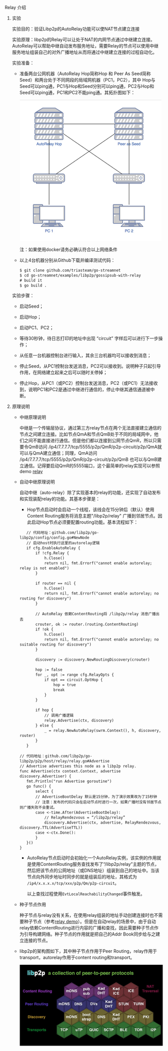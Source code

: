 Relay 介绍

1. 实验

   实验目的：验证Libp2p的AutoRelay功能可以使NAT节点建立连接

   实验原理：libp2p的Relay可以让处于NAT的内网节点通过中继建立连接。AutoRelay可以帮助中继自动发布服务地址，需要Relay的节点可以使用中继服务地址组装自己的对外广播地址从而将通过中继建立连接的过程自动化。

   实验准备：

    - 准备两台公网机器（AutoRelay Hop简称Hop 和 Peer As Seed简称Seed）和两台处于不同网段的局域网机器（PC1，PC2），其中 Hop与Seed可以ping通，PC1与Hop和Seed分别可以ping通，PC2与Hop和Seed可以ping通，PC1和PC2不能ping通。其拓扑图如下：

      <img src="./images/autorelaytopology.jpg" alt="图一" style="zoom:50%;" />

      注：如果使用docker请务必确认符合以上网络条件

    - 以上4台机器分别从Github下载并编译测试代码：

      ```
      $ git clone github.com/triasteam/go-streamnet
      $ cd go-streamnet/examples/libp2p/gossipsub-with-relay
      # build it
      $ go build .
      ```

      

   实验步骤：

   - 启动Seed；

   - 启动Hop；
   - 启动PC1、PC2；
   - 等待30秒钟，待日志打印的地址中出现 “circuit” 字样后可以进行下一步操作；
   - 从任意一台机器控制台进行输入，其余三台机器均可以接收到消息；
   - 停止Seed，从PC1控制台发送消息，PC2可以接收到。说明种子只起引导作用，在网络建立起来之后可以随时关停掉；
   - 停止Hop，从PC1（或PC2）控制台发送消息，PC2（或PC1）无法接收到，说明PC1和PC2是通过中继进行通信的，停止中继其通信通道被中断。

2. 原理说明

   - 中继原理说明

     中继是一个传输层协议，通过第三方relay节点在两个无法直接建立通信的节点之间建立连接。比如节点QmA和节点QmB处于不同的局域网中，他们之间不能直接进行通信。但是他们都以连接到公网节点QmR，所以只需要令QmB访问 /ip4/7.7.7.7/tcp/5555/p2p/QmR/p2p-circuit/p2p/QmA就可以与QmA建立通信；同理，QmA访问 /ip4/7.7.7.7/tcp/5555/p2p/QmR/p2p-circuit/p2p/QmB 也可以与QmB建立通信。记得要启动QmR的5555端口，这个最简单的relay实现可以参照demo [relay](https://github.com/triasteam/go-streamnet/tree/master/examples/libp2p/relay)

   - 自动中继原理说明

     自动中继（auto-relay）除了实现基本的relay的功能，还实现了自动发布和实现装配relay的功能。其基本步骤是：

     - Hop节点启动时会启动一个线程，该线会在15分钟后（默认）使用Content Routing服务将消息主题"/libp2p/relay" 广播到邻居节点。因此启动Hop节点必须要配置routing功能。基本流程如下：

     ```
     	// 代码地址：github.com/libp2p/go-libp2p/config/config.go#NewNode
     	// 启动host时执行这里的autorelay逻辑
     	if cfg.EnableAutoRelay {
     		if !cfg.Relay {
     			h.Close()
     			return nil, fmt.Errorf("cannot enable autorelay; relay is not enabled")
     		}
     
     		if router == nil {
     			h.Close()
     			return nil, fmt.Errorf("cannot enable autorelay; no routing for discovery")
     		}
     
     		// AutoRelay 依赖ContentRouting将 /libp2p/relay 消息广播出去
     		crouter, ok := router.(routing.ContentRouting)
     		if !ok {
     			h.Close()
     			return nil, fmt.Errorf("cannot enable autorelay; no suitable routing for discovery")
     		}
     
     		discovery := discovery.NewRoutingDiscovery(crouter)
     
     		hop := false
     		for _, opt := range cfg.RelayOpts {
     			if opt == circuit.OptHop {
     				hop = true
     				break
     			}
     		}
     
     		if hop {
     			// 调用广播逻辑
     			relay.Advertise(ctx, discovery)
     		} else {
     			_ = relay.NewAutoRelay(swrm.Context(), h, discovery, router)
     		}
     	}
     	
     // 代码地址：github.com/libp2p/go-libp2p/p2p/host/relay/relay.go#Advertise
     // Advertise advertises this node as a libp2p relay.
     func Advertise(ctx context.Context, advertise discovery.Advertiser) {
     	fmt.Println("run Advertise goroutine")
     	go func() {
     		select {
     		// AdvertiseBootDelay 默认是15分钟，为了演示效果改为了15秒钟
     		// 注意：发布的代码只会在启动节点时进行一次，如果广播时没有邻居节点则广播失败不会重试。
     		case <-time.After(AdvertiseBootDelay):
     			// RelayRendezvous = “/libp2p/relay”
     			discovery.Advertise(ctx, advertise, RelayRendezvous, discovery.TTL(AdvertiseTTL))
     		case <-ctx.Done():
     		}
     	}()
     }
     ```

     - AutoRelay节点启动时会初始化一个AutoRelay实例，该实例的作用就是使用ContentRouting服务查找发布了“/libp2p/relay”主题的节点，然后把该节点的公网地址（或DNS地址）组装到自己的地址中。当该节点向外同步地址时同步的就是组装后的地址，其格式为 ```/ip4/x.x.x.x/tcp/xxx/p2p/Qm/p2p-circuit```。

       以上查找过程使用```EvtLocalReachabilityChanged```事件触发。

   

   - 种子节点作用

     种子节点与relay没有关系，在使用relay组装的地址手动创建连接时也不需要种子节点（参考[relay demo](https://github.com/triasteam/go-streamnet/tree/master/examples/libp2p/relay)）。但是在自动relay的场景中，由于自动relay依赖ContentRouting进行内容的广播和查找，因此需要种子节点作为引导构建网络。种子节点的作用就是把自己的Addr Book同步给与之建立连接的节点。

   - libp2p的架构图如下，其中种子节点作用于Peer Routing，relay作用于transport，autorelay作用于content routing和transport。

     <img src="./images/libp2p-architecture.jpg" style="zoom:48%;" />

   

